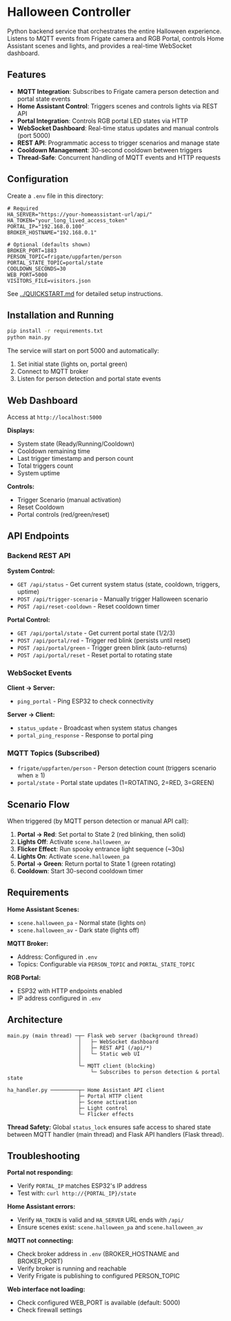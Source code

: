 # Halloween Controller

Python backend service that orchestrates the entire Halloween experience. Listens to MQTT events from Frigate camera and RGB Portal, controls Home Assistant scenes and lights, and provides a real-time WebSocket dashboard.

## Features

- **MQTT Integration**: Subscribes to Frigate camera person detection and portal state events
- **Home Assistant Control**: Triggers scenes and controls lights via REST API
- **Portal Integration**: Controls RGB portal LED states via HTTP
- **WebSocket Dashboard**: Real-time status updates and manual controls (port 5000)
- **REST API**: Programmatic access to trigger scenarios and manage state
- **Cooldown Management**: 30-second cooldown between triggers
- **Thread-Safe**: Concurrent handling of MQTT events and HTTP requests

## Configuration

Create a `.env` file in this directory:

```env
# Required
HA_SERVER="https://your-homeassistant-url/api/"
HA_TOKEN="your_long_lived_access_token"
PORTAL_IP="192.168.0.100"
BROKER_HOSTNAME="192.168.0.1"

# Optional (defaults shown)
BROKER_PORT=1883
PERSON_TOPIC=frigate/uppfarten/person
PORTAL_STATE_TOPIC=portal/state
COOLDOWN_SECONDS=30
WEB_PORT=5000
VISITORS_FILE=visitors.json
```

See [../QUICKSTART.md](../QUICKSTART.md) for detailed setup instructions.

## Installation and Running

```bash
pip install -r requirements.txt
python main.py
```

The service will start on port 5000 and automatically:
1. Set initial state (lights on, portal green)
2. Connect to MQTT broker
3. Listen for person detection and portal state events

## Web Dashboard

Access at `http://localhost:5000`

**Displays:**
- System state (Ready/Running/Cooldown)
- Cooldown remaining time
- Last trigger timestamp and person count
- Total triggers count
- System uptime

**Controls:**
- Trigger Scenario (manual activation)
- Reset Cooldown
- Portal controls (red/green/reset)

## API Endpoints

### Backend REST API

**System Control:**
- `GET /api/status` - Get current system status (state, cooldown, triggers, uptime)
- `POST /api/trigger-scenario` - Manually trigger Halloween scenario
- `POST /api/reset-cooldown` - Reset cooldown timer

**Portal Control:**
- `GET /api/portal/state` - Get current portal state (1/2/3)
- `POST /api/portal/red` - Trigger red blink (persists until reset)
- `POST /api/portal/green` - Trigger green blink (auto-returns)
- `POST /api/portal/reset` - Reset portal to rotating state

### WebSocket Events

**Client → Server:**
- `ping_portal` - Ping ESP32 to check connectivity

**Server → Client:**
- `status_update` - Broadcast when system status changes
- `portal_ping_response` - Response to portal ping

### MQTT Topics (Subscribed)

- `frigate/uppfarten/person` - Person detection count (triggers scenario when ≥ 1)
- `portal/state` - Portal state updates (1=ROTATING, 2=RED, 3=GREEN)

## Scenario Flow

When triggered (by MQTT person detection or manual API call):

1. **Portal → Red**: Set portal to State 2 (red blinking, then solid)
2. **Lights Off**: Activate `scene.halloween_av`
3. **Flicker Effect**: Run spooky entrance light sequence (~30s)
4. **Lights On**: Activate `scene.halloween_pa`
5. **Portal → Green**: Return portal to State 1 (green rotating)
6. **Cooldown**: Start 30-second cooldown timer

## Requirements

**Home Assistant Scenes:**
- `scene.halloween_pa` - Normal state (lights on)
- `scene.halloween_av` - Dark state (lights off)

**MQTT Broker:**
- Address: Configured in `.env`
- Topics: Configurable via `PERSON_TOPIC` and `PORTAL_STATE_TOPIC`

**RGB Portal:**
- ESP32 with HTTP endpoints enabled
- IP address configured in `.env`

## Architecture

```
main.py (main thread) ─┬─ Flask web server (background thread)
                       │   ├─ WebSocket dashboard
                       │   ├─ REST API (/api/*)
                       │   └─ Static web UI
                       │
                       └─ MQTT client (blocking)
                           └─ Subscribes to person detection & portal state

ha_handler.py ─────────┬─ Home Assistant API client
                       ├─ Portal HTTP client
                       ├─ Scene activation
                       ├─ Light control
                       └─ Flicker effects
```

**Thread Safety:** Global `status_lock` ensures safe access to shared state between MQTT handler (main thread) and Flask API handlers (Flask thread).

## Troubleshooting

**Portal not responding:**
- Verify `PORTAL_IP` matches ESP32's IP address
- Test with: `curl http://{PORTAL_IP}/state`

**Home Assistant errors:**
- Verify `HA_TOKEN` is valid and `HA_SERVER` URL ends with `/api/`
- Ensure scenes exist: `scene.halloween_pa` and `scene.halloween_av`

**MQTT not connecting:**
- Check broker address in `.env` (BROKER_HOSTNAME and BROKER_PORT)
- Verify broker is running and reachable
- Verify Frigate is publishing to configured PERSON_TOPIC

**Web interface not loading:**
- Check configured WEB_PORT is available (default: 5000)
- Check firewall settings